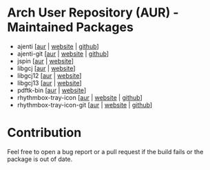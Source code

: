Arch User Repository (AUR) - Maintained Packages
================================================

* ajenti [[aur](https://aur.archlinux.org/packages.php?ID=50172) | [website](http://ajenti.org) | [github](https://github.com/Eugeny/ajenti)]
* ajenti-git [[aur](https://aur.archlinux.org/packages.php?ID=41177) | [website](http://ajenti.org) | [github](https://github.com/Eugeny/ajenti)]
* jspin [[aur](https://aur.archlinux.org/packages.php?ID=53522) | [website](http://code.google.com/p/jspin/)]
* libgcj [[aur](https://aur.archlinux.org/packages/libgcj/) | [website](http://gcc.gnu.org/java/)]
* libgcj12 [[aur](https://aur.archlinux.org/packages/libgcj12/) | [website](http://gcc.gnu.org/java/)]
* libgcj13 [[aur](https://aur.archlinux.org/packages/libgcj13/) | [website](http://gcc.gnu.org/java/)]
* pdftk-bin [[aur](https://aur.archlinux.org/packages/pdftk-bin/) | [website](http://www.pdflabs.com/tools/pdftk-the-pdf-toolkit/)]
* rhythmbox-tray-icon [[aur](https://aur.archlinux.org/packages.php?ID=56075) | [website](http://www.lshift.net/blog/2012/01/16/re-adding-a-tray-icon-to-rhythmbox) | [github](https://github.com/palfrey/rhythmbox-tray-icon)]
* rhythmbox-tray-icon-git [[aur](https://aur.archlinux.org/packages.php?ID=60727) | [website](http://www.lshift.net/blog/2012/01/16/re-adding-a-tray-icon-to-rhythmbox) | [github](https://github.com/palfrey/rhythmbox-tray-icon)]

Contribution
============

Feel free to open a bug report or a pull request if the build fails or the
package is out of date.

